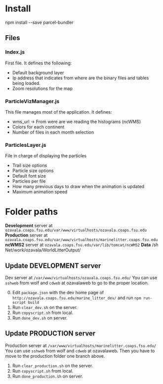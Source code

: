 # Install 
npm install --save parcel-bundler

## Files
### Index.js
First file. It defines the following:
* Default background layer
* Ip address that indicates from where are the binary files and 
tables being loaded. 
* Zoom resolutions for the map

### ParticleVizManager.js
This file manages most of the application.
It defines:
* wms_url -> From were are we reading the histograms (ncWMS)
* Colors for each continent
* Number of files in each month selection

### ParticlesLayer.js
File in charge of displaying the particles
* Trail size options
* Particle size options
* Default font size 
* Particles per file 
* How many previous days to draw when the animation is updated
* Maximum animation speed


# Folder paths
**Development** server at `ozavala.coaps.fsu.edu/var/www/virtualhosts/ozavala.coaps.fsu.edu`
**Production** server at `ozavala.coaps.fsu.edu/var/www/virtualhosts/marinelitter.coaps.fsu.edu`
**ncWMS2** server at `ozavala.coaps.fsu.edu/var/lib/tomcat/ncWMS2`
**Data** /sh Net/work/ozavala/WorldLitterOutput/

## Update DEVELOPMENT server
Dev server at `/var/www/virtualhosts/ozavala.coaps.fsu.edu/` 
You can use `sshweb` from wolf and `cdweb` at ozavalaweb to go to the proper location.

0. Edit `package.json` with the dev home page of  `http://ozavala.coaps.fsu.edu/marine_litter_dev/`
    and run `npm run-script build`
1. Run `clear_dev.sh` on the server.
2. Run `copyscript.sh` from local.
3. Run `done_dev.sh` on server.

## Update PRODUCTION server
Production server at `/var/www/virtualhosts/marinelitter.coaps.fsu.edu/` 
You can use `sshweb` from wolf and `cdweb` at ozavalaweb. Then you have to move to the production folder one 
branch above.

1. Run `clear_production.sh` on the server.
2. Run `copyscript.sh` from local.
3. Run `done_production.sh` on server.
